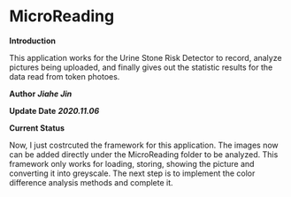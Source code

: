 # MicroReading

**Introduction**

This application works for the Urine Stone Risk Detector to record, analyze pictures being uploaded, and finally gives out the statistic results for the data read from token photoes. 

**Author** ***Jiahe Jin***

**Update Date** ***2020.11.06***

**Current Status**

Now, I just costrcuted the framework for this application. The images now can be added directly under the MicroReading folder to be analyzed. This framework only works for loading, storing, showing the picture and converting it into greyscale. The next step is to implement the color difference analysis methods and complete it. 

